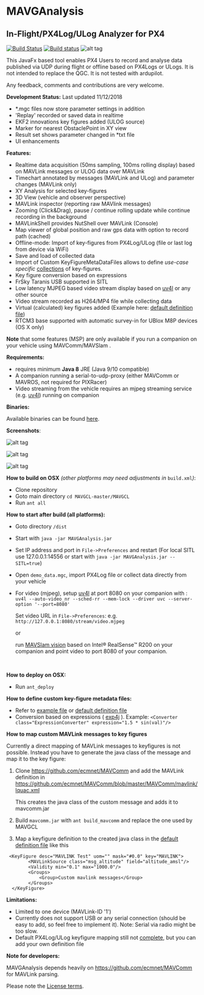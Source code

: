 

# MAVGAnalysis

## In-Flight/PX4Log/ULog Analyzer for PX4 

[![Build Status](https://travis-ci.org/ecmnet/MAVGCL.svg?branch=master)](https://travis-ci.org/ecmnet/MAVGCL) [![Build status](https://ci.appveyor.com/api/projects/status/jqo0dnkcksaj6b3s?svg=true)](https://ci.appveyor.com/project/ecmnet/mavgcl) ![alt tag](https://img.shields.io/github/release/ecmnet/MAVGCL.svg)



This JavaFx based tool enables PX4 Users to record and analyse data published via UDP during flight or offline based on PX4Logs or ULogs. It is not intended to replace the QGC. It is not tested with ardupilot.

Any feedback, comments and contributions are very welcome.

**Development Status:** Last updated 	11/12/2018

- *.mgc files now store parameter settings in addition
- 'Replay' recorded or saved data in realtime
- EKF2 innovations key figures added (ULOG source)
- Marker for nearest ObstaclePoint in XY view
- Result set shows parameter changed in *txt file
- UI enhancements

**Features:**

- Realtime data acquisition (50ms sampling, 100ms rolling display) based on MAVLink messages or ULOG data over MAVLink
- Timechart annotated by messages (MAVLink and ULog) and parameter changes (MAVLink only)
- XY Analysis for selected key-figures
- 3D View (vehicle and observer perspective)
- MAVLink inspector (reporting raw MAVlink messages)
- Zooming (Click&Drag), pause / continue rolling update while continue recording in the background
- MAVLinkShell provides NutShell over MAVLink (Console)
- Map viewer of global position and raw gps data with option to record path (cached)
- Offline-mode: Import of key-figures from PX4Log/ULog (file or last log from device via WiFi)
- Save and load of collected data 
- Import of Custom KeyFigureMetaDataFiles allows to define *use-case specific* [collections](https://github.com/ecmnet/MAVGCL/blob/master/MAVGCL/ExampleKeyfigureMetaData.xml) of key-figures.
- Key figure conversion based on expressions
- FrSky Taranis USB supported in SITL
- Low latency MJPEG based video stream display based on [uv4l](http://www.linux-projects.org) or any other source
- Video stream recorded as H264/MP4 file while collecting data
- Virtual (calculated) key figures added (Example here: [default definition file](https://github.com/ecmnet/MAVGCL/blob/master/MAVGCL/src/com/comino/flight/model/AnalysisDataModelMetaData.xml#L1000))
- RTCM3 base supported with automatic survey-in for UBlox M8P devices (OS X only)

**Note** that some features (MSP) are only available if you run a companion on your vehicle using MAVComm/MAVSlam .

**Requirements:**

- requires minimum  **Java 8** JRE (Java 9/10 compatible)
- A companion running a serial-to-udp-proxy (either MAVComm or MAVROS, not required for PIXRacer)
- Video streaming from the vehicle requires an mjpeg streaming service (e.g.  [uv4l](http://www.linux-projects.org)) running on companion 

**Binaries:**

Available binaries can be found [here](https://github.com/ecmnet/MAVGCL/releases).

**Screenshots**:

![alt tag](https://raw.github.com/ecmnet/MAVGCL/master/MAVGCL/screenshot5.png)

![alt tag](https://raw.github.com/ecmnet/MAVGCL/master/MAVGCL/screenshot9.png)

![alt tag](https://raw.github.com/ecmnet/MAVGCL/master/MAVGCL/screenshot10.png)

**How to build on OSX** *(other platforms may need adjustments in* `build.xml`*)*:

- Clone repository
- Goto main directory  `cd MAVGCL-master/MAVGCL`
- Run `ant all`

**How to start after build  (all platforms):**

- Goto directory `/dist`

- Start with `java -jar MAVGAnalysis.jar`

- Set IP address and port in `File->Preferences` and restart (For local SITL use 127.0.0.1:14556 or start with `java -jar MAVGAnalysis.jar --SITL=true`)

- Open `demo_data.mgc`, import PX4Log file or collect data directly from your vehicle

- For video (mjpeg), setup  [uv4l](http://www.linux-projects.org) at port 8080 on your companion with :
  ​
  `uv4l --auto-video_nr --sched-rr --mem-lock --driver uvc --server-option '--port=8080'`

  Set video URL in `File->Preferences`: e.g. `http://127.0.0.1:8080/stream/video.mjpeg`

  or 

  run [MAVSlam vision]( https://github.com/ecmnet/MAVSlam) based on Intel® RealSense™ R200 on your companion and point video to port 8080 of your companion.

  ​

**How to deploy on OSX:**

- Run `ant_deploy`


**How to define custom key-figure metadata files:**

- Refer to [example file](https://github.com/ecmnet/MAVGCL/blob/master/MAVGCL/ExampleKeyfigureMetaData.xml) or [default definition file](https://github.com/ecmnet/MAVGCL/blob/master/MAVGCL/src/com/comino/flight/model/AnalysisDataModelMetaData.xml#L515)
- Conversion based on expressions ( [exp4j](http://www.objecthunter.net/exp4j/#Built-in_functions) ).
  Example: `<Converter class="ExpressionConverter" expression="1.5 * sin(val)"/>`


**How to map custom MAVLink messages to key figures**

Currently a direct mapping of MAVLink messages to keyfigures is not possible. Instead you have to generate the java class of the message and map it to the key figure:

1. Clone https://github.com/ecmnet/MAVComm and add the MAVLink definition in https://github.com/ecmnet/MAVComm/blob/master/MAVComm/mavlink/lquac.xml

   This creates the java class of the custom message and adds it to mavcomm.jar

2. Build `mavcomm.jar` with `ant build_mavcomm` and replace the one used by MAVGCL

3. Map a keyfigure definition to the created java class in the [default definition file](https://github.com/ecmnet/MAVGCL/blob/master/MAVGCL/src/com/comino/flight/model/AnalysisDataModelMetaData.xml#L515) like this


```
 <KeyFigure desc="MAVLINK Test" uom="" mask="#0.0" key="MAVLINK">
		<MAVLinkSource class="msg_altitude" field="altitude_amsl"/>
		<Validity min="0.1" max="1000.0"/>
		<Groups>
			<Group>Custom mavlink messages</Group>
		</Groups>
  </KeyFigure>
```
**Limitations:**

- Limited to one device (MAVLink-ID '1')
- Currently does not support USB or any serial connection (should be easy to add, so feel free to implement it). Note: Serial via radio might be too slow.
- Default PX4Log/ULog keyfigure mapping still not [complete](https://github.com/ecmnet/MAVGCL/blob/master/MAVGCL/src/com/comino/flight/model/AnalysisDataModelMetaData.xml), but you can add your own definition file


**Note for developers:**

MAVGAnalysis depends heavily on https://github.com/ecmnet/MAVComm for MAVLink parsing.


Please note the [License terms](https://github.com/ecmnet/MAVGCL/blob/master/MAVGCL/LICENSE.md).

